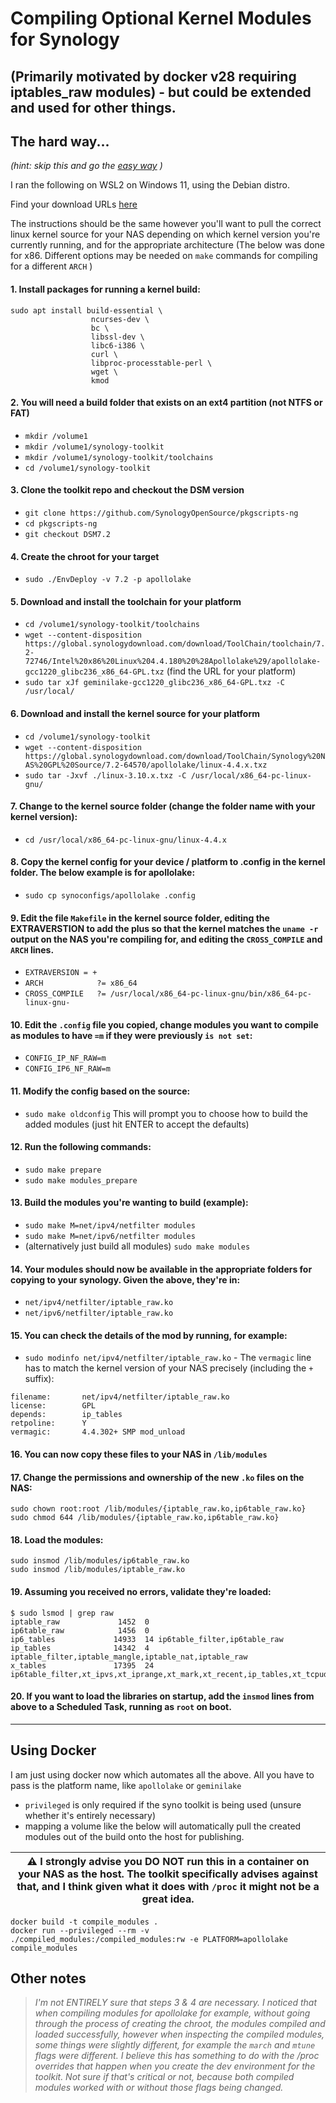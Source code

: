 # Compiling Optional Kernel Modules for Synology
## (Primarily motivated by docker v28 requiring iptables_raw modules) - but could be extended and used for other things.

## The hard way...
*(hint: skip this and go the [easy way](#using-docker) )*

I ran the following on WSL2 on Windows 11, using the Debian distro.

Find your download URLs [here](https://archive.synology.com/download/ToolChain)

The instructions should be the same however you'll want to pull the correct linux kernel source for your NAS depending on which kernel version you're currently running, and for the appropriate architecture (The below was done for x86. Different options may be needed on `make` commands for compiling for a different `ARCH` )

#### 1. Install packages for running a kernel build:
```
sudo apt install build-essential \
                  ncurses-dev \
                  bc \
                  libssl-dev \
                  libc6-i386 \
                  curl \
                  libproc-processtable-perl \
                  wget \
                  kmod
```

#### 2. You will need a build folder that exists on an ext4 partition (not NTFS or FAT)
 * `mkdir /volume1`
 * `mkdir /volume1/synology-toolkit`
 * `mkdir /volume1/synology-toolkit/toolchains`
 * `cd /volume1/synology-toolkit`


#### 3. Clone the toolkit repo and checkout the DSM version
 * `git clone https://github.com/SynologyOpenSource/pkgscripts-ng`
 * `cd pkgscripts-ng`
 * `git checkout DSM7.2`

#### 4. Create the chroot for your target
 * `sudo ./EnvDeploy -v 7.2 -p apollolake`

#### 5. Download and install the toolchain for your platform
 * `cd /volume1/synology-toolkit/toolchains`
 * `wget --content-disposition https://global.synologydownload.com/download/ToolChain/toolchain/7.2-72746/Intel%20x86%20Linux%204.4.180%20%28Apollolake%29/apollolake-gcc1220_glibc236_x86_64-GPL.txz` (find the URL for your platform)
 * `sudo tar xJf geminilake-gcc1220_glibc236_x86_64-GPL.txz -C /usr/local/`

#### 6. Download and install the kernel source for your platform
 * `cd /volume1/synology-toolkit`
 * `wget --content-disposition https://global.synologydownload.com/download/ToolChain/Synology%20NAS%20GPL%20Source/7.2-64570/apollolake/linux-4.4.x.txz`
 * `sudo tar -Jxvf ./linux-3.10.x.txz -C /usr/local/x86_64-pc-linux-gnu/`

#### 7. Change to the kernel source folder (change the folder name with your kernel version):
 * `cd /usr/local/x86_64-pc-linux-gnu/linux-4.4.x`

#### 8. Copy the kernel config for your device / platform to .config in the kernel folder. The below example is for apollolake:
 * `sudo cp synoconfigs/apollolake .config`

#### 9. Edit the file `Makefile` in the kernel source folder, editing the EXTRAVERSTION to add the plus so that the kernel matches the `uname -r` output on the NAS you're compiling for, and editing the `CROSS_COMPILE` and `ARCH` lines.
 * `EXTRAVERSION = +`
 * `ARCH            ?= x86_64`
 * `CROSS_COMPILE   ?= /usr/local/x86_64-pc-linux-gnu/bin/x86_64-pc-linux-gnu-`

#### 10. Edit the `.config` file you copied, change modules you want to compile as modules to have `=m` if they were previously `is not set`:
 * `CONFIG_IP_NF_RAW=m`
 * `CONFIG_IP6_NF_RAW=m`

#### 11. Modify the config based on the source:
 * `sudo make oldconfig` This will prompt you to choose how to build the added modules (just hit ENTER to accept the defaults)

#### 12. Run the following commands:
 * `sudo make prepare`
 * `sudo make modules_prepare`

#### 13. Build the modules you're wanting to build (example):
 * `sudo make M=net/ipv4/netfilter modules`
 * `sudo make M=net/ipv6/netfilter modules`
 * (alternatively just build all modules) `sudo make modules`

#### 14. Your modules should now be available in the appropriate folders for copying to your synology. Given the above, they're in:
 * `net/ipv4/netfilter/iptable_raw.ko`
 * `net/ipv6/netfilter/iptable_raw.ko`

#### 15. You can check the details of the mod by running, for example:
 * `sudo modinfo net/ipv4/netfilter/iptable_raw.ko` - The `vermagic` line has to match the kernel version of your NAS precisely (including the `+` suffix):
```
filename:       net/ipv4/netfilter/iptable_raw.ko
license:        GPL
depends:        ip_tables
retpoline:      Y
vermagic:       4.4.302+ SMP mod_unload
```

#### 16. You can now copy these files to your NAS in `/lib/modules`

#### 17. Change the permissions and ownership of the new `.ko` files on the NAS:
```
sudo chown root:root /lib/modules/{iptable_raw.ko,ip6table_raw.ko}
sudo chmod 644 /lib/modules/{iptable_raw.ko,ip6table_raw.ko}
```

#### 18. Load the modules:
```
sudo insmod /lib/modules/ip6table_raw.ko
sudo insmod /lib/modules/iptable_raw.ko
```

#### 19. Assuming you received no errors, validate they're loaded:
```
$ sudo lsmod | grep raw
iptable_raw             1452  0
ip6table_raw            1456  0
ip6_tables             14933  14 ip6table_filter,ip6table_raw
ip_tables              14342  4 iptable_filter,iptable_mangle,iptable_nat,iptable_raw
x_tables               17395  24 ip6table_filter,xt_ipvs,xt_iprange,xt_mark,xt_recent,ip_tables,xt_tcpudp,ipt_MASQUERADE,xt_geoip,xt_limit,xt_state,xt_conntrack,xt_LOG,xt_mac,xt_nat,xt_set,xt_multiport,iptable_filter,ip6table_raw,xt_REDIRECT,iptable_mangle,ip6_tables,xt_addrtype,iptable_raw
```

#### 20. If you want to load the libraries on startup, add the `insmod` lines from above to a Scheduled Task, running as `root` on boot.

-------------------

## Using Docker

I am just using docker now which automates all the above. All you have to pass is the platform name, like `apollolake` or `geminilake`

* `privileged` is only required if the syno toolkit is being used (unsure whether it's entirely necessary) 
* mapping a volume like the below will automatically pull the created modules out of the build onto the host for publishing.

| :warning: I strongly advise you DO NOT run this in a container on your NAS as the host. The toolkit specifically advises against that, and I think given what it does with `/proc` it might not be a great idea. |
| --- |

```
docker build -t compile_modules .
docker run --privileged --rm -v ./compiled_modules:/compiled_modules:rw -e PLATFORM=apollolake compile_modules
```

## Other notes

> *I'm not ENTIRELY sure that steps 3 & 4 are necessary. I noticed that when compiling modules for apollolake for example, without going through the process of creating the chroot, the modules compiled and loaded successfully, however when inspecting the compiled modules, some things were slightly different, for example the `march` and `mtune` flags were different. I believe this has something to do with the /proc overrides that happen when you create the dev environment for the toolkit. Not sure if that's critical or not, because both compiled modules worked with or without those flags being changed.*
